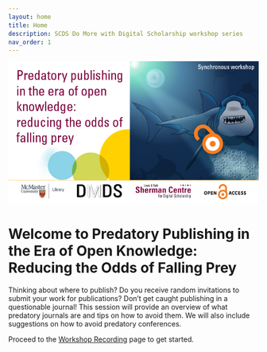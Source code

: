 ```yaml
---
layout: home
title: Home
description: SCDS Do More with Digital Scholarship workshop series
nav_order: 1
---
```


<img src="assets/img/PredPubEVENT-library-news-events.png" alt="Workshop Title Slide" width="720">

# Welcome to Predatory Publishing in the Era of Open Knowledge: Reducing the Odds of Falling Prey

Thinking about where to publish?  Do you receive random invitations to submit your work for publications? Don’t get caught publishing in a questionable journal!  This session will provide an overview of what predatory journals are and tips on how to avoid them.  We will also include suggestions on how to avoid predatory conferences. 

Proceed to the [Workshop Recording](instructions) page to get started.

